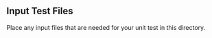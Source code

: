 ## Input Test Files ##

Place any input files that are needed for your unit test in this directory.
